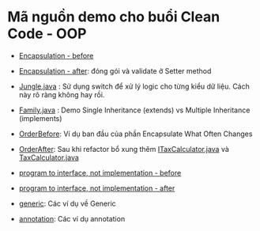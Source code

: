 # Mã nguồn demo cho buổi Clean Code - OOP

- [Encapsulation - before](src/main/java/encapsulation/before/Person.java)

- [Encapsulation - after](src/main/java/encapsulation/after/Person.java): đóng gói và validate ở Setter method
  
- [Jungle.java](src/main/java/forest/Jungle.java) : Sử dụng switch để xử lý logic cho từng kiểu dữ liệu. Cách này rõ ràng không hay rồi.

- [Family.java](src/main/java/family/Family.java) : Demo Single Inheritance (extends) vs Multiple Inheritance (implements)

- [OrderBefore](src/main/java/orderbefore): Ví dụ ban đầu của phần Encapsulate What Often Changes

- [OrderAfter](src/main/java/orderafter): Sau khi refactor bổ xung thêm [ITaxCalculator.java](src/main/java/orderafter/ITaxCalculator.java) và [TaxCalculator.java](src/main/java/orderafter/TaxCalculator.java)

- [program to interface, not implementation - before](src/main/java/graphiceditor/before/GraphicsEditor.java)

- [program to interface, not implementation - after](src/main/java/graphiceditor/after/GraphicsEditor.java)

- [generic](src/main/java/generic): Các ví dụ về Generic
  
- [annotation](src/main/java/annotation): Các ví dụ annotation